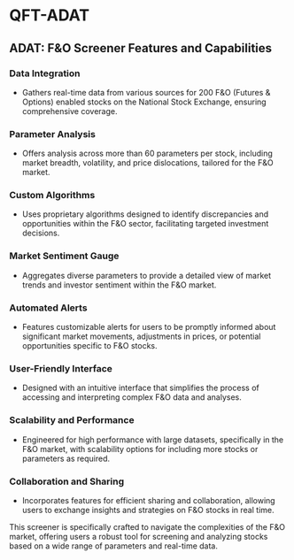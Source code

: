 # QFT-ADAT
## ADAT: F&O Screener Features and Capabilities

### Data Integration
- Gathers real-time data from various sources for 200 F&O (Futures & Options) enabled stocks on the National Stock Exchange, ensuring comprehensive coverage.

### Parameter Analysis
- Offers analysis across more than 60 parameters per stock, including market breadth, volatility, and price dislocations, tailored for the F&O market.

### Custom Algorithms
- Uses proprietary algorithms designed to identify discrepancies and opportunities within the F&O sector, facilitating targeted investment decisions.

### Market Sentiment Gauge
- Aggregates diverse parameters to provide a detailed view of market trends and investor sentiment within the F&O market.

### Automated Alerts
- Features customizable alerts for users to be promptly informed about significant market movements, adjustments in prices, or potential opportunities specific to F&O stocks.

### User-Friendly Interface
- Designed with an intuitive interface that simplifies the process of accessing and interpreting complex F&O data and analyses.

### Scalability and Performance
- Engineered for high performance with large datasets, specifically in the F&O market, with scalability options for including more stocks or parameters as required.

### Collaboration and Sharing
- Incorporates features for efficient sharing and collaboration, allowing users to exchange insights and strategies on F&O stocks in real time.

This screener is specifically crafted to navigate the complexities of the F&O market, offering users a robust tool for screening and analyzing stocks based on a wide range of parameters and real-time data.
